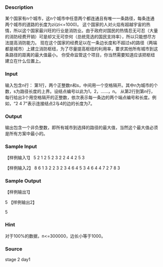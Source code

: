 
### Description
某个国家有n个城市，这n个城市中任意两个都连通且有唯一一条路径，每条连通两个城市的道路的长度为zi(zi<=1000)。
这个国家的人对火焰有超越宇宙的热情，所以这个国家最兴旺的行业是消防业。由于政府对国民的热情忍无可忍（大量的消防经费开销）可是却又无可奈何（总统竞选的国民支持率），所以只能想尽方法提高消防能力。
现在这个国家的经费足以在一条边长度和不超过s的路径（两端都是城市）上建立消防枢纽，为了尽量提高枢纽的利用率，要求其他所有城市到这条路径的距离的最大值最小。
你受命监管这个项目，你当然需要知道应该把枢纽建立在什么位置上。
### Input
输入包含n行：
第1行，两个正整数n和s，中间用一个空格隔开。其中n为城市的个数，s为路径长度的上界。设结点编号以此为1，2，……，n。
从第2行到第n行，每行给出3个用空格隔开的正整数，依次表示每一条边的两个端点编号和长度。例如，“2 4 7”表示连接结点2与4的边的长度为7。

### Output
输出包含一个非负整数，即所有城市到选择的路径的最大值，当然这个最大值必须是所有方案中最小的。
### Sample Input
【样例输入1】
5 2
1 2 5
2 3 2
2 4 4
2 5 3 



【样例输入2】
8 6
1 3 2
2 3 2 
3 4 6
4 5 3
4 6 4
4 7 2
7 8 3  
### Sample Output
【样例输出1】

5
【样例输出2】

5
### Hint
对于100%的数据，n<=300000，边长小等于1000。
### Source
stage 2 day1